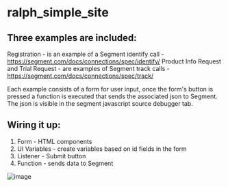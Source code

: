 # ralph_simple_site

Three examples are included:
----------------------------
Registration - is an example of a Segment identify call - https://segment.com/docs/connections/spec/identify/
Product Info Request and Trial Request - are examples of Segment track calls - https://segment.com/docs/connections/spec/track/

Each example consists of a form for user input, once the form's button is pressed a function is executed that sends the associated json to Segment.  The json is visible in the segment javascript source debugger tab.


Wiring it up:
-------------
1) Form - HTML components
2) UI Variables - create variables based on id fields in the form 
3) Listener - Submit button
4) Function - sends data to Segment


![image](https://user-images.githubusercontent.com/104518622/191780417-e23642a7-8aa2-481b-9904-6e2d484ef6ee.png)
